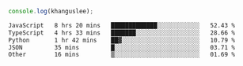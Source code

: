 ```js
console.log(khanguslee);
```

<!--START_SECTION:waka-->

```txt
JavaScript   8 hrs 20 mins   █████████████░░░░░░░░░░░░   52.43 %
TypeScript   4 hrs 33 mins   ███████░░░░░░░░░░░░░░░░░░   28.66 %
Python       1 hr 42 mins    ██▓░░░░░░░░░░░░░░░░░░░░░░   10.79 %
JSON         35 mins         █░░░░░░░░░░░░░░░░░░░░░░░░   03.71 %
Other        16 mins         ▒░░░░░░░░░░░░░░░░░░░░░░░░   01.69 %
```

<!--END_SECTION:waka-->

<!--
**khanguslee/khanguslee** is a ✨ _special_ ✨ repository because its `README.md` (this file) appears on your GitHub profile.

Here are some ideas to get you started:

- 🔭 I’m currently working on ...
- 🌱 I’m currently learning ...
- 👯 I’m looking to collaborate on ...
- 🤔 I’m looking for help with ...
- 💬 Ask me about ...
- 📫 How to reach me: ...
- 😄 Pronouns: ...
- ⚡ Fun fact: ...
-->
